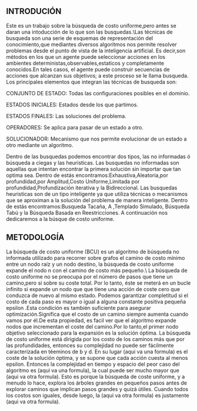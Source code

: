 ## INTRODUCIÓN

Este es un trabajo sobre la búsqueda de costo uniforme,pero antes se daran una intoducción de lo que son las busquedas.\\Las técnicas de busqueda son una serie de esquemas de representación del conocimiento,que mediantes diversos algoritmos nos permite resolver problemas desde el punto de vista de la inteligencia artificial.
Es decir,son métodos en los que un agente puede seleccionar acciones en los ambientes deterministas,observables,estaticos y completamente conocidos.En tales casos, el agente puede construir secuencias de acciones que alcanzan sus objetivos; a este proceso se le llama busqueda.
Los principales elementos que integran las técnicas de busqueda son:

CONJUNTO DE ESTADO:
Todas las configuraciones posibles en el dominio.

ESTADOS INICIALES:
Estados desde los que partimos.

ESTADOS FINALES:
Las soluciones del problema.

OPERADORES:
Se aplica para pasar de un estado a otro.

SOLUCIONADOR:
Mecanismo que nos permite evolucionar de un estado a otro mediante un algoritmo.

Dentro de las busquedas podemos encontrar dos tipos, las no informadas ó búsqueda a ciegas y las heuristicas.
Las busquedas no informadas son aquellas que intentan encontrar la primera solución sin importar que tan optima sea.
Dentro de estás encontramos:Exhaustiva,Aleatoria,por profundidad,por Amplitud,Costo Uniforme,Limitada por profundidad,Profundización iterativa y la Bidireccional.
Las busquedas heuristicas son de un tipo inteligente ya que utiliza técnicas o mecanismos que se aproximan a la solución del problema de manera inteligente.
Dentro de estás encontramos:Busqueda Tacaña, A ,Templado Simulado, Búsqueda Tabú y la Búsqueda  Basada  en Reestricciones.
A continuación nos dedicaremos a la búsque de costo uniforme.

## METODOLOGÍA

La búsqueda de costo uniforme (BCU) es un algoritmo de búsqueda no informada utilizado para recorrer sobre grafos el camino de costo mínimo entre un nodo raíz y un nodo destino, la búsqueda de costo uniforme expande el nodo n con el camino de costo más pequeño.\\
La búsqueda de costo uniforme no se preocupa por el número de pasos que tiene un camino,pero si sobre su coste total. Por lo tanto, éste se meterá en un bucle infinito si expande un nodo que que tiene una acción
de coste cero que conduzca de nuevo al mismo estado.
Podemos garantizar  completitud si el costo de cada paso es mayor o igual a alguna constante positiva pequeña epsilon .Esta condición es también suficiente para asegurar optimización.Significa que el costo de un  camino siempre aumenta cuando vamos por él.De esta propiedad, es facil ver que el algoritmo expande nodos que incrementan el coste del camino.Por lo tanto,el primer nodo objetivo seleccionado para la expansión es la solución óptima.
La búsqueda de costo uniforme está dirigida por los costo de los caminos más que por las profundidades, entonces su complejidad no puede ser fácilmente caracterizada en téeminos de b y d. En su lugar (aqui va una formula) es el coste de la solución óptima, y se supone que cada acción cuesta al menos epsilon. Entonces la complejidad en tiempo y espacio del peor caso del algoritmo es (aqui va una formula), la cual puede ser mucho mayor que (aqui va otra formula). Esto es porque la búsqueda de coste uniforme, y a menudo lo hace, explora los árboles grandes en pequeños pasos antes de explorar caminos que implican pasos grandes y quizá útiles. Cuando todos los costos son iguales, desde luego, la (aqui va otra formula) es justamente (aqui va otra formula).


